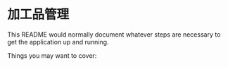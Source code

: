 # 加工品管理

This README would normally document whatever steps are necessary to get the
application up and running.

Things you may want to cover:

